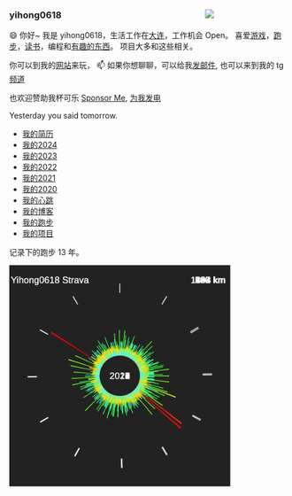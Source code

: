 
### yihong0618 <a href="https://github.com/yihong0618/iBeats"><img align="right" width="150px" src="https://raw.githubusercontent.com/yihong0618/iBeats/main/files/heart.svg"/></a>

😄 你好~ 我是 yihong0618，生活工作在[大连](https://github.com/yihong0618/dalian-IT)，工作机会 Open。
喜爱[游戏](https://www.gcores.com/users/60793)，[跑步](https://www.yihong.run)，[读书](https://github.com/yihong0618/kindle_download_helper)，编程和[有趣的东西](https://github.com/yihong0618/blue)。
项目大多和这些相关。

你可以到我的[网站](https://yihong.run/)来玩， 📫 如果你想聊聊，可以给我[发邮件](zouzou0208@gmail.com), 也可以来到我的 tg [频道](https://t.me/hyi0618)

也欢迎赞助我杯可乐 [Sponsor Me](https://github.com/sponsors/yihong0618), [为我发电](https://afdian.com/a/yihong0618)

Yesterday you said tomorrow. 

- [我的简历](https://resume.yihong0618.me)
- [我的2024](https://github.com/yihong0618/2024) 
- [我的2023](https://github.com/yihong0618/2023) 
- [我的2022](https://github.com/yihong0618/2022) 
- [我的2021](https://github.com/yihong0618/2021) 
- [我的2020](https://github.com/yihong0618/2020)
- [我的心跳](https://github.com/yihong0618/iBeats)
- [我的博客](https://blog.yihong0618.me)
- [我的跑步](https://github.com/yihong0618/running_page)
- [我的项目](https://github.com/yihong0618/github-readme-stats)


记录下的跑步 13 年。

<a href="https://github.com/yihong0618/GitHubPoster"><img width="400px" src="https://raw.githubusercontent.com/yihong0618/GitHubPoster/main/examples/strava_circular.svg"/></a>

